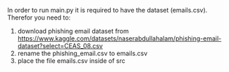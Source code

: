 In order to run main.py it is required to have the dataset (emails.csv). Therefor you need to:
1) download phishing email dataset from https://www.kaggle.com/datasets/naserabdullahalam/phishing-email-dataset?select=CEAS_08.csv
2) rename the phishing_email.csv to emails.csv
3) place the file emails.csv inside of src
